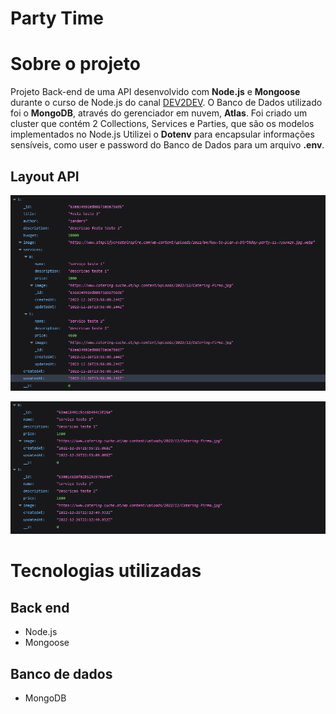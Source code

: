 # Party Time

# Sobre o projeto

Projeto Back-end de uma API desenvolvido com **Node.js** e **Mongoose** durante o curso de Node.js do canal [DEV2DEV](https://www.youtube.com/@DEV2DEV).
O Banco de Dados utilizado foi o **MongoDB**, através do gerenciador em nuvem, **Atlas**. Foi criado um cluster que contém 2 Collections, Services e Parties, que são os modelos implementados no Node.js
Utilizei o **Dotenv** para encapsular informações sensíveis, como user e password do Banco de Dados para um arquivo **.env**.


## Layout API
![Web 1](/assets/img/web1.png)

![Web 2](/assets/img/web2.png)

# Tecnologias utilizadas

## Back end
- Node.js
- Mongoose

## Banco de dados
- MongoDB
